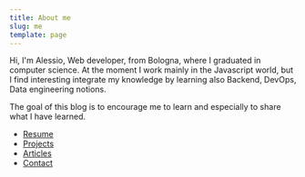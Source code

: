 ```yaml
---
title: About me
slug: me
template: page
---
```

Hi, I'm Alessio, Web developer, from Bologna, where I graduated in computer science.
At the moment I work mainly in the Javascript world, but I find interesting integrate my knowledge by learning also Backend, DevOps, Data engineering notions.

The goal of this blog is to encourage me to learn and especially to share what I have learned.

- [Resume](/resume)
- [Projects](/projects)
- [Articles](/blog)
- [Contact](/contact)
